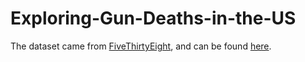 # Exploring-Gun-Deaths-in-the-US
The dataset came from [FiveThirtyEight](http://fivethirtyeight.com), and can be found [here](https://github.com/fivethirtyeight/data/tree/master/thanksgiving-2015).

